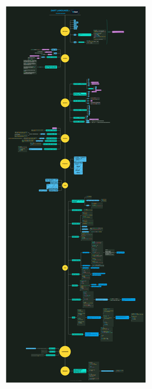 ![Dart Mind Map](https://raw.githubusercontent.com/TheRootDirectory025/Dart-MindMap/main/Dart%20Language%20by%20Mohsen%20Bagheri.png)

